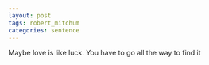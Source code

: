 ```yaml
---
layout: post
tags: robert_mitchum
categories: sentence
---
```


Maybe love is like luck. You have to go all the way to find it